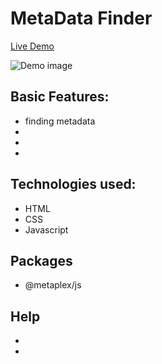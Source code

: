 # MetaData Finder

<a href="">Live Demo</a>

<img src="" alt="Demo image"/>

## Basic Features:
 
- finding metadata
- 
- 
-

## Technologies used:

- HTML
- CSS
- Javascript

## Packages

- @metaplex/js

## Help

- 
-
